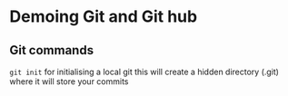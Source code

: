 # Demoing Git and Git hub

## Git commands

`git init` for initialising a local git this will create a hidden directory (.git) where it will store your commits

